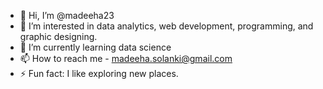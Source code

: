 - 👋 Hi, I’m @madeeha23
- 👀 I’m interested in data analytics, web development, programming, and graphic designing.
- 🌱 I’m currently learning data science
- 📫 How to reach me - madeeha.solanki@gmail.com
- ⚡ Fun fact: I like exploring new places.

<!---
madeeha23/madeeha23 is a ✨ special ✨ repository because its `README.md` (this file) appears on your GitHub profile.
You can click the Preview link to take a look at your changes.
--->
